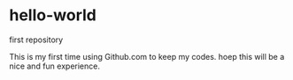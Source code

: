 # hello-world
first repository

This is my first time using Github.com to keep my codes. hoep this will be a nice and fun experience.

